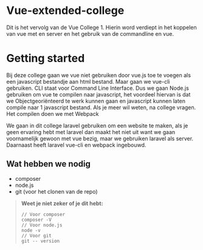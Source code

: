 # Vue-extended-college
Dit is het vervolg van de Vue College 1. Hierin word verdiept in het koppelen van vue met en server en het gebruik van de commandline en vue.

# Getting started
Bij deze college gaan we vue niet gebruiken door vue.js toe te voegen als een javascript bestandje aan html bestand. Maar gaan we vue-cli gebruiken. CLI staat voor Command Line Interface. Dus we gaan Node.js gebruiken om vue te compilen naar javascript, het voordeel hiervan is dat we Objectgeoriënteerd te werk kunnen gaan en javascript kunnen laten compile naar 1 javascript bestand. Als je meer wil weten, na college vragen.
Het compilen doen we met Webpack

We gaan in dit college laravel gebruiken om een website te maken, als je geen ervaring hebt met laravel dan maakt het niet uit want we gaan voornamelijk gewoon met vue bezig, maar we gebruiken laravel als server. Daarnaast heeft laravel vue-cli en webpack ingebouwd.

## Wat hebben we nodig
- composer
- node.js
- git (voor het clonen van de repo)

> **Weet je niet zeker of je dit hebt:**
> ```
> // Voor composer
> composer -V
> // Voor node.js
> node -v
> // Voor git
> git -- version
>
